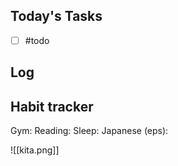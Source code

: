 ## Today's Tasks

- [ ]  #todo


## Log


## Habit tracker

Gym:
Reading:
Sleep:
Japanese (eps):


![[kita.png]]
